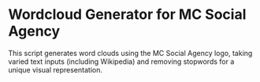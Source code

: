 # Wordcloud Generator for MC Social Agency
This script generates word clouds using the MC Social Agency logo, taking varied text inputs (including Wikipedia) and removing stopwords for a unique visual representation.
